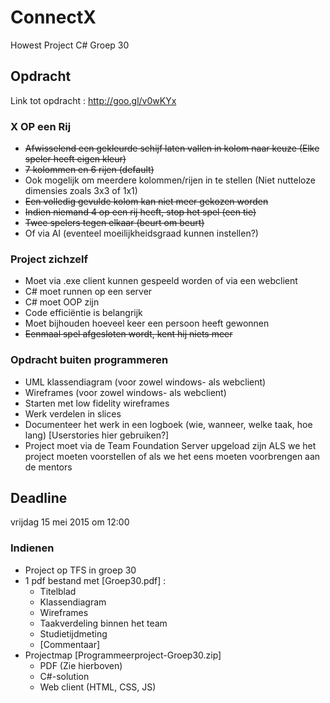 # ConnectX
Howest Project C# Groep 30

## Opdracht
Link tot opdracht : http://goo.gl/v0wKYx

### X OP een Rij
- ~~Afwisselend een gekleurde schijf laten vallen in kolom naar keuze (Elke speler heeft eigen kleur)~~
- ~~7 kolommen en 6 rijen (default)~~
- Ook mogelijk om meerdere kolommen/rijen in te stellen (Niet nutteloze dimensies zoals 3x3 of 1x1)
- ~~Een volledig gevulde kolom kan niet meer gekozen worden~~ 
- ~~Indien niemand 4 op een rij heeft, stop het spel (een tie)~~
- ~~Twee spelers tegen elkaar (beurt om beurt)~~
- Of via AI (eventeel moeilijkheidsgraad kunnen instellen?)

### Project zichzelf
- Moet via .exe client kunnen gespeeld worden of via een webclient
- C# moet runnen op een server
- C# moet OOP zijn
- Code efficiëntie is belangrijk
- Moet bijhouden hoeveel keer een persoon heeft gewonnen
- ~~Eenmaal spel afgesloten wordt, kent hij niets meer~~

### Opdracht buiten programmeren
- UML klassendiagram (voor zowel windows- als webclient)
- Wireframes (voor zowel windows- als webclient)
- Starten met low fidelity wireframes
- Werk verdelen in slices
- Documenteer het werk in een logboek (wie, wanneer, welke taak, hoe lang) [Userstories hier gebruiken?]
- Project moet via de Team Foundation Server upgeload zijn ALS we het project moeten voorstellen of als we het eens moeten voorbrengen aan de mentors





## Deadline
vrijdag 15 mei 2015 om 12:00

### Indienen
- Project op TFS in groep 30 
- 1 pdf bestand met [Groep30.pdf] :
  - Titelblad
  - Klassendiagram
  - Wireframes
  - Taakverdeling binnen het team
  - Studietijdmeting
  - [Commentaar]
- Projectmap [Programmeerproject-Groep30.zip]
  - PDF (Zie hierboven) 
  - C#-solution
  - Web client (HTML, CSS, JS)
